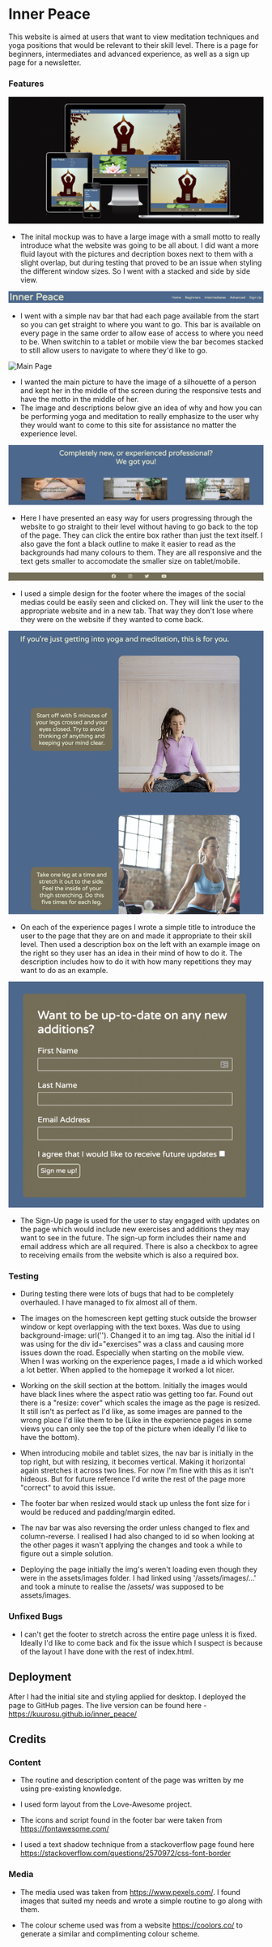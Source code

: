 # Inner Peace

This website is aimed at users that want to view meditation techniques and yoga positions that would be relevant to their skill level. There is a page for beginners, intermediates and advanced experience, as well as a sign up page for a newsletter.

### Features

![Responsive Mockup](media/mockup.png)

- The inital mockup was to have a large image with a small motto to really introduce what the website was going to be all about. I did want a more fluid layout with the pictures and decription boxes next to them with a slight overlap, but during testing that proved to be an issue when styling the different window sizes. So I went with a stacked and side by side view.

![Nav Bar](media/nav-bar.png)

- I went with a simple nav bar that had each page available from the start so you can get straight to where you want to go. This bar is available on every page in the same order to allow ease of access to where you need to be. When switchin to a tablet or mobile view the bar becomes stacked to still allow users to navigate to where they'd like to go. 

![Main Page](media/main-page.png)

- I wanted the main picture to have the image of a silhouette of a person and kept her in the middle of the screen during the responsive tests and have the motto in the middle of her. 
- The image and descriptions below give an idea of why and how you can be performing yoga and meditation to really emphasize to the user why they would want to come to this site for assistance no matter the experience level.

![Experience Level Links](media/experience-level.png)

- Here I have presented an easy way for users progressing through the website to go straight to their level without having to go back to the top of the page. They can click the entire box rather than just the text itself. I also gave the font a black outline to make it easier to read as the backgrounds had many colours to them. They are all responsive and the text gets smaller to accomodate the smaller size on tablet/mobile.

![Footer](media/footer.png)

- I used a simple design for the footer where the images of the social medias could be easily seen and clicked on. They will link the user to the appropriate website and in a new tab. That way they don't lose where they were on the website if they wanted to come back.

![Experience content](media/example-routine.png)

- On each of the experience pages I wrote a simple title to introduce the user to the page that they are on and made it appropriate to their skill level. Then used a description box on the left with an example image on the right so they user has an idea in their mind of how to do it. The description includes how to do it with how many repetitions they may want to do as an example.

![Newsletter Sign Up](media/sign-up.png)

- The Sign-Up page is used for the user to stay engaged with updates on the page which would include new exercises and additions they may want to see in the future. The sign-up form includes their name and email address which are all required. There is also a checkbox to agree to receiving emails from the website which is also a required box. 

### Testing

- During testing there were lots of bugs that had to be completely overhauled. I have managed to fix almost all of them. 

- The images on the homescreen kept getting stuck outside the browser window or kept overlapping with the text boxes. Was due to using background-image: url(''). Changed it to an img tag. Also the initial id I was using for the div id="exercises" was a class and causing more issues down the road. Especially when starting on the mobile view. When I was working on the experience pages, I made a id which worked a lot better. When applied to the homepage it worked a lot nicer. 

- Working on the skill section at the bottom. Initially the images would have black lines where the aspect ratio was getting too far. Found out there is a "resize: cover" which scales the image as the page is resized. It still isn't as perfect as I'd like, as some images are panned to the wrong place I'd like them to be (Like in the experience pages in some views you can only see the top of the picture when ideally I'd like to have the bottom).

- When introducing mobile and tablet sizes, the nav bar is initially in the top right, but with resizing, it becomes vertical. Making it horizontal again stretches it across two lines. For now I'm fine with this as it isn't hideous. But for future reference I'd write the rest of the page more "correct" to avoid this issue.

- The footer bar when resized would stack up unless the font size for i would be reduced and padding/margin edited. 

- The nav bar was also reversing the order unless changed to flex and column-reverse. I realised I had also changed to id so when looking at the other pages it wasn't applying the changes and took a while to figure out a simple solution. 

- Deploying the page initially the img's weren't loading even though they were in the assets/images folder. I had linked using '/assets/images/...' and took a minute to realise the /assets/ was supposed to be assets/images. 

### Unfixed Bugs

- I can't get the footer to stretch across the entire page unless it is fixed. Ideally I'd like to come back and fix the issue which I suspect is because of the layout I have done with the rest of index.html. 

## Deployment

After I had the initial site and styling applied for desktop. I deployed the page to GitHub pages. The live version can be found here - https://kuurosu.github.io/inner_peace/

## Credits

### Content

- The routine and description content of the page was written by me using pre-existing knowledge.

- I used form layout from the Love-Awesome project.

- The icons and script found in the footer bar were taken from https://fontawesome.com/

- I used a text shadow technique from a stackoverflow page found here https://stackoverflow.com/questions/2570972/css-font-border

### Media

- The media used was taken from https://www.pexels.com/. I found images that suited my needs and wrote a simple routine to go along with them. 

- The colour scheme used was from a website https://coolors.co/ to generate a similar and complimenting colour scheme.